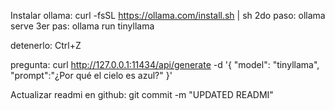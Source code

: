 Instalar ollama: curl -fsSL https://ollama.com/install.sh | sh
2do paso: ollama serve
3er pas: ollama run tinyllama

detenerlo: Ctrl+Z

pregunta: curl http://127.0.0.1:11434/api/generate -d '{
  "model": "tinyllama",
  "prompt":"¿Por qué el cielo es azul?"
}'


Actualizar readmi en github: git commit -m "UPDATED READMI"
